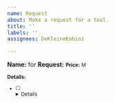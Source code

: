 ```yaml
---
name: Request
about: Make a request for a tool.
title: ''
labels: ''
assignees: DeKleineKobini

---
```


**Name:** <name> for <requester>
**Request:** <small description>
**Price:** <x>M

**Details:**
- [ ] <details here with checkmarks>
